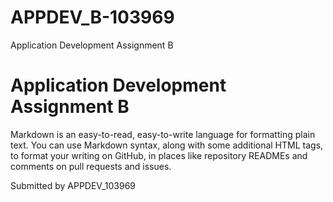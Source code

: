 # APPDEV_B-103969
Application Development Assignment B
# Application Development Assignment B

Markdown is an easy-to-read, easy-to-write language for formatting plain text.
You can use Markdown syntax, along with some additional HTML tags,
to format your writing on GitHub,
in places like repository READMEs and comments on pull requests and issues.

Submitted by APPDEV_103969

